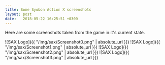 ```yaml
---
title: Some Syobon Action X screenshots
layout: post
date:   2018-05-22 16:25:51 +0300
---
```

Here are some screenshots taken from the game in it's current state.

![SAX Logo]({{ "/img/sax/Screenshot0.png" | absolute_url }})
![SAX Logo]({{ "/img/sax/Screenshot1.png" | absolute_url }})
![SAX Logo]({{ "/img/sax/Screenshot2.png" | absolute_url }})
![SAX Logo]({{ "/img/sax/Screenshot3.png" | absolute_url }})